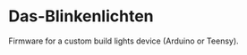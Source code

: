 Das-Blinkenlichten
==================

Firmware for a custom build lights device (Arduino or Teensy).

